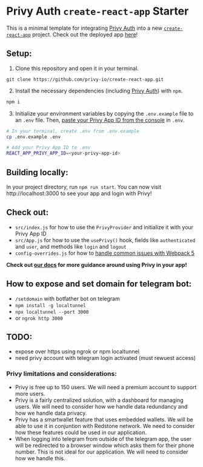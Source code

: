 # Privy Auth `create-react-app` Starter

This is a minimal template for integrating [Privy Auth](https://www.privy.io/) into a new [`create-react-app`](https://create-react-app.dev/) project. Check out the deployed app [here](https://create-react-app.privy.io/)!

## Setup:

1. Clone this repository and open it in your terminal.
```
git clone https://github.com/privy-io/create-react-app.git
```

2. Install the necessary dependencies (including [Privy Auth](https://www.npmjs.com/package/@privy-io/react-auth)) with `npm`.
```sh
npm i 
```

3. Initialize your environment variables by copying the `.env.example` file to an `.env` file. Then, [paste your Privy App ID from the console](https://docs.privy.io/guide/console/api-keys) in `.env`.
```sh
# In your terminal, create .env from .env.example
cp .env.example .env

# Add your Privy App ID to .env
REACT_APP_PRIVY_APP_ID=<your-privy-app-id>
```

## Building locally:

In your project directory, run `npm run start`. You can now visit http://localhost:3000 to see your app and login with Privy!

## Check out:

- `src/index.js` for how to use the `PrivyProvider` and initialize it with your Privy App ID
- `src/App.js` for how to use the `usePrivy()` hook, fields like `authenticated` and `user`, and methods like `login` and `logout`
- `config-overrides.js` for how to [handle common issues with Webpack 5](https://docs.privy.io/guide/troubleshooting/webpack)

**Check out [our docs](https://docs.privy.io/) for more guidance around using Privy in your app!**

## How to expose and set domain for telegram bot:

- `/setdomain` with botfather bot on telegram
- `npm install -g localtunnel`
- `npx localtunnel --port 3000`
- or `ngrok http 3000`


## TODO:

- expose over https using ngrok or npm localtunnel 
- need privy account with telegram login activated (must rewuest access)

### Privy limitations and considerations:
- Privy is free up to 150 users. We will need a premium account to support more users.
- Privy is a fairly centralized solution, with a dashboard for managing users. We will need to consider how we handle data redundancy and how we handle data privacy.
- Privy has a smartwallet feature that uses embedded wallets. We will be able to use it in conjuntion with Redstone network. We need to consider how these features could be used in our application.
- When logging into telegram from outside of the telegram app, the user will be redirected to a browser window which asks them for their phone number. This is not ideal for our application. We will need to consider how we handle this.